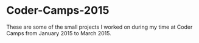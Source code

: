 # Coder-Camps-2015
These are some of the small projects I worked on during my time at Coder Camps from January 2015 to March 2015. 
